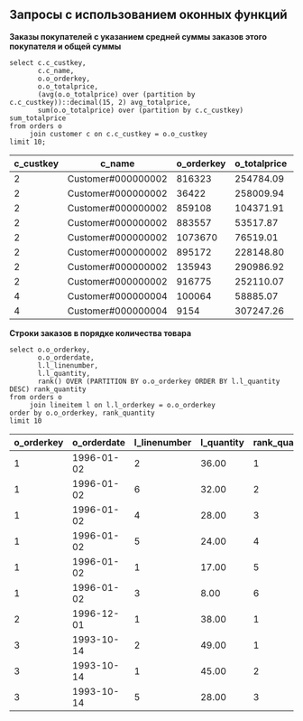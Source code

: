 ## Запросы с использованием оконных функций ##

**Заказы покупателей с указанием средней суммы заказов этого покупателя и общей суммы**
```
select c.c_custkey, 
       c.c_name,
       o.o_orderkey,
       o.o_totalprice,
       (avg(o.o_totalprice) over (partition by c.c_custkey))::decimal(15, 2) avg_totalprice,
       sum(o.o_totalprice) over (partition by c.c_custkey) sum_totalprice
from orders o
     join customer c on c.c_custkey = o.o_custkey
limit 10;
```
   
|c_custkey|c_name|o_orderkey|o_totalprice|avg_totalprice|sum_totalprice|
|---------|------|----------|------------|--------------|--------------|
|2|Customer#000000002|816323|254784.09|189806.08|1518448.61|
|2|Customer#000000002|36422|258009.94|189806.08|1518448.61|
|2|Customer#000000002|859108|104371.91|189806.08|1518448.61|
|2|Customer#000000002|883557|53517.87|189806.08|1518448.61|
|2|Customer#000000002|1073670|76519.01|189806.08|1518448.61|
|2|Customer#000000002|895172|228148.80|189806.08|1518448.61|
|2|Customer#000000002|135943|290986.92|189806.08|1518448.61|
|2|Customer#000000002|916775|252110.07|189806.08|1518448.61|
|4|Customer#000000004|100064|58885.07|143276.70|2722257.32|
|4|Customer#000000004|9154|307247.26|143276.70|2722257.32|
   
**Строки заказов в порядке количества товара**
```
select o.o_orderkey,
       o.o_orderdate,
       l.l_linenumber,
       l.l_quantity,
       rank() OVER (PARTITION BY o.o_orderkey ORDER BY l.l_quantity DESC) rank_quantity
from orders o
     join lineitem l on l.l_orderkey = o.o_orderkey
order by o.o_orderkey, rank_quantity
limit 10
```

|o_orderkey|o_orderdate|l_linenumber|l_quantity|rank_quantity|
|----------|-----------|------------|----------|-------------|
|1|1996-01-02|2|36.00|1|
|1|1996-01-02|6|32.00|2|
|1|1996-01-02|4|28.00|3|
|1|1996-01-02|5|24.00|4|
|1|1996-01-02|1|17.00|5|
|1|1996-01-02|3|8.00|6|
|2|1996-12-01|1|38.00|1|
|3|1993-10-14|2|49.00|1|
|3|1993-10-14|1|45.00|2|
|3|1993-10-14|5|28.00|3|
